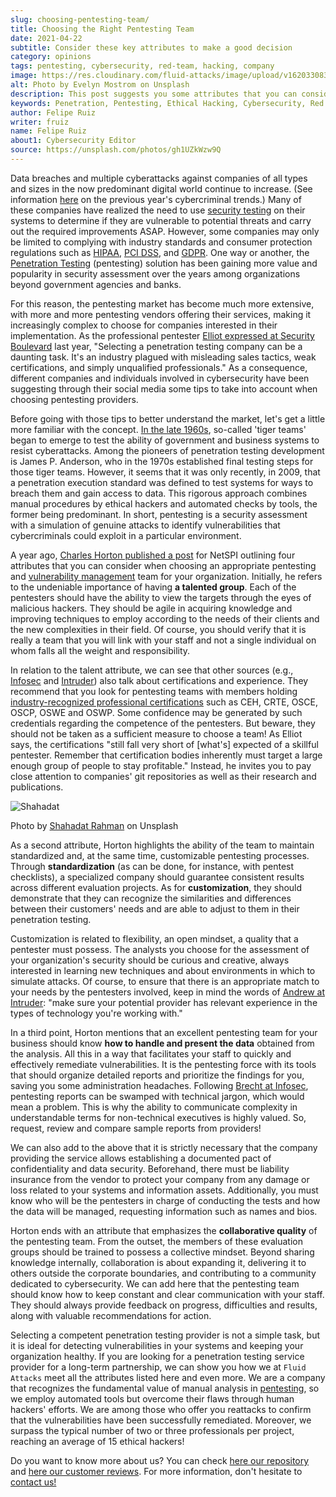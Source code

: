 ```yaml
---
slug: choosing-pentesting-team/
title: Choosing the Right Pentesting Team
date: 2021-04-22
subtitle: Consider these key attributes to make a good decision
category: opinions
tags: pentesting, cybersecurity, red-team, hacking, company
image: https://res.cloudinary.com/fluid-attacks/image/upload/v1620330832/blog/choosing-pentesting-team/cover_l8t8zq.webp
alt: Photo by Evelyn Mostrom on Unsplash
description: This post suggests you some attributes that you can consider when intending to choose a penetration testing service provider to evaluate your systems.
keywords: Penetration, Pentesting, Ethical Hacking, Cybersecurity, Red Team, Hacking, Company, Business
author: Felipe Ruiz
writer: fruiz
name: Felipe Ruiz
about1: Cybersecurity Editor
source: https://unsplash.com/photos/gh1UZkWzw9Q
---
```


Data breaches and multiple cyberattacks against companies
of all types and sizes
in the now predominant digital world
continue to increase.
(See information [here](../cybersecurity-2020-21-i/)
on the previous year's cybercriminal trends.)
Many of these companies have realized the need
to use [security testing](../../solutions/security-testing/)
on their systems
to determine if they are vulnerable to potential threats
and carry out the required improvements ASAP.
However,
some companies may only be limited
to complying with industry standards
and consumer protection regulations
such as [HIPAA](../../compliance/hipaa/),
[PCI DSS](../../compliance/pci/),
and [GDPR](../../compliance/gdpr/).
One way or another,
the [Penetration Testing](../../solutions/penetration-testing/)
(pentesting) solution has been gaining more value and popularity
in security assessment over the years
among organizations beyond government agencies and banks.

For this reason,
the pentesting market has become much more extensive,
with more and more pentesting vendors offering their services,
making it increasingly complex
to choose for companies interested in their implementation.
As the professional pentester [Elliot expressed at Security Boulevard](https://securityboulevard.com/2020/06/5-tips-for-selecting-a-penetration-testing-company-in-2020/)
last year,
"Selecting a penetration testing company can be a daunting task.
It's an industry plagued with misleading sales tactics,
weak certifications,
and simply unqualified professionals."
As a consequence,
different companies and individuals
involved in cybersecurity
have been suggesting through their social media
some tips to take into account
when choosing pentesting providers.

Before going with those tips
to better understand the market,
let's get a little more familiar with the concept.
[In the late 1960s](https://resources.infosecinstitute.com/topic/the-history-of-penetration-testing/#gref),
so-called 'tiger teams' began to emerge
to test the ability of government and business systems
to resist cyberattacks.
Among the pioneers of penetration testing development is James P. Anderson,
who in the 1970s established final testing steps
for those tiger teams.
However,
it seems that it was only recently,
in 2009,
that a penetration execution standard was defined
to test systems for ways to breach them
and gain access to data.
This rigorous approach combines manual procedures by ethical hackers
and automated checks by tools,
the former being predominant.
In short,
pentesting is a security assessment
with a simulation of genuine attacks
to identify vulnerabilities
that cybercriminals could exploit
in a particular environment.

A year ago,
[Charles Horton published a post](https://www.netspi.com/blog/executive/penetration-testing/the-penetration-testing-paradox-criteria-for-evaluating-providers/)
for NetSPI
outlining four attributes
that you can consider when choosing an appropriate pentesting
and [vulnerability management](../../solutions/vulnerability-management/) team
for your organization.
Initially,
he refers to the undeniable importance of having **a talented group**.
Each of the pentesters should have the ability
to view the targets through the eyes of malicious hackers.
They should be agile in acquiring knowledge
and improving techniques
to employ according to the needs of their clients
and the new complexities in their field.
Of course,
you should verify that it is really a team
that you will link with your staff
and not a single individual
on whom falls all the weight and responsibility.

In relation to the talent attribute,
we can see that other sources
(e.g., [Infosec](https://resources.infosecinstitute.com/topic/top-10-things-look-avoid-choosing-pen-testing-vendor/)
and [Intruder](https://medium.com/intruder-io/how-to-choose-a-pentesting-company-5eddc82982d1))
also talk about certifications and experience.
They recommend that you look for pentesting teams
with members holding [industry-recognized professional certifications](../../about-us/certifications/)
such as CEH, CRTE, OSCE, OSCP, OSWE and OSWP.
Some confidence may be generated by such credentials
regarding the competence of the pentesters.
But beware,
they should not be taken as a sufficient measure
to choose a team\!
As Elliot says,
the certifications "still fall very short of \[what's\] expected
of a skillful pentester.
Remember that certification bodies
inherently must target a large enough group of people
to stay profitable."
Instead,
he invites you to pay close attention to companies' git repositories
as well as their research and publications.

<div class="imgblock">

![Shahadat](https://res.cloudinary.com/fluid-attacks/image/upload/v1620330832/blog/choosing-pentesting-team/shahadat_n8hzjg.webp)

<div class="title">

Photo by [Shahadat Rahman](https://unsplash.com/photos/VoGzDzqjcW0)
on Unsplash

</div>

</div>

As a second attribute,
Horton highlights the ability of the team
to maintain standardized and,
at the same time,
customizable pentesting processes.
Through **standardization**
(as can be done,
for instance,
with pentest checklists),
a specialized company should guarantee consistent results
across different evaluation projects.
As for **customization**,
they should demonstrate that
they can recognize the similarities and differences
between their customers' needs
and are able to adjust to them
in their penetration testing.

Customization is related to flexibility,
an open mindset,
a quality that a pentester must possess.
The analysts you choose
for the assessment of your organization's security
should be curious and creative,
always interested in learning new techniques
and about environments in which to simulate attacks.
Of course,
to ensure that there is an appropriate match to your needs
by the pentesters involved,
keep in mind the words of [Andrew at Intruder](https://medium.com/intruder-io/how-to-choose-a-pentesting-company-5eddc82982d1):
"make sure your potential provider has relevant experience
in the types of technology you're working with."

In a third point,
Horton mentions that
an excellent pentesting team for your business
should know **how to handle and present the data**
obtained from the analysis.
All this in a way that facilitates your staff
to quickly and effectively remediate vulnerabilities.
It is the pentesting force with its tools
that should organize detailed reports
and prioritize the findings for you,
saving you some administration headaches.
Following [Brecht at Infosec](https://resources.infosecinstitute.com/topic/top-10-things-look-avoid-choosing-pen-testing-vendor/),
pentesting reports can be swamped with technical jargon,
which would mean a problem.
This is why the ability to communicate complexity
in understandable terms for non-technical executives
is highly valued.
So,
request, review and compare sample reports from providers\!

We can also add to the above that
it is strictly necessary that
the company providing the service allows establishing a documented pact
of confidentiality and data security.
Beforehand,
there must be liability insurance from the vendor
to protect your company from any damage or loss
related to your systems and information assets.
Additionally,
you must know who will be the pentesters
in charge of conducting the tests
and how the data will be managed,
requesting information such as names and bios.

Horton ends with an attribute
that emphasizes the **collaborative quality** of the pentesting team.
From the outset,
the members of these evaluation groups should be trained
to possess a collective mindset.
Beyond sharing knowledge internally,
collaboration is about expanding it,
delivering it to others outside the corporate boundaries,
and contributing to a community dedicated to cybersecurity.
We can add here that
the pentesting team should know
how to keep constant and clear communication with your staff.
They should always provide feedback on progress,
difficulties and results,
along with valuable recommendations for action.

Selecting a competent penetration testing provider is not a simple task,
but it is ideal for detecting vulnerabilities in your systems and
keeping your organization healthy.
If you are looking for a penetration testing service provider
for a long-term partnership,
we can show you how
we at `Fluid Attacks` meet all the attributes listed here
and even more.
We are a company
that recognizes the fundamental value of manual analysis in [pentesting](../../solutions/penetration-testing/),
so we employ automated tools
but overcome their flaws through human hackers' efforts.
We are among those who offer you reattacks
to confirm that the vulnerabilities have been successfully remediated.
Moreover,
we surpass the typical number of two or three professionals per project,
reaching an average of 15 ethical hackers\!

Do you want to know more about us?
You can check [here our repository](https://gitlab.com/fluidattacks/universe)
and [here our customer reviews](https://clutch.co/profile/fluid-attacks).
For more information,
don't hesitate to [contact us\!](../../contact-us/)
